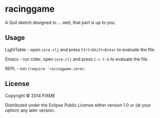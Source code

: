 # racinggame

A Quil sketch designed to ... well, that part is up to you.

## Usage

LightTable - open `core.clj` and press `Ctrl+Shift+Enter` to evaluate the file.

Emacs - run cider, open `core.clj` and press `C-c C-k` to evaluate the file.

REPL - run `(require 'racinggame.core)`.

## License

Copyright © 2014 FIXME

Distributed under the Eclipse Public License either version 1.0 or (at
your option) any later version.
